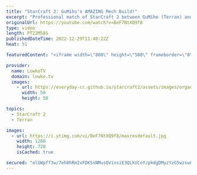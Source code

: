 ```yaml
---
title: "StarCraft 2: GuMiho's AMAZING Mech Build!"
excerpt: "Professional match of StarCraft 2 between GuMiho (Terran) and Solar (Zerg). In this match GuMiho decides to focus on Terran mech, as he goes for a double Thor drop opener and transitions towards Battlecruisers in the late game.  Support my work on Patreon: https://www.patreon.com/lowkotv Become a YouTube"
originalUrl: https://youtube.com/watch?v=BeF7NtXQ9f8
type: video
length: PT22M58S
publishedDateTime: 2022-12-29T11:40:22Z
heat: 51

featuredContent: "<iframe width=\"800\" height=\"500\" frameborder=\"0\" src=\"https://www.youtube.com/embed/BeF7NtXQ9f8\" allow=\"accelerometer; autoplay; encrypted-media; gyroscope; picture-in-picture\" allowfullscreen></iframe>"

provider:
  name: LowkoTV
  domain: lowko.tv
  images:
    - url: https://everyday-cc.github.io/starcraft2/assets/images/organizations/lowko.tv-50x50.jpg
      width: 50
      height: 50

topics:
  - StarCraft 2
  - Terran

images:
  - url: https://i.ytimg.com/vi/BeF7NtXQ9f8/maxresdefault.jpg
    width: 1280
    height: 720
    isCached: true

secured: "elGWpff3w/7eh0hRmIxFDKSnNMusQVinsiE3QLkUCoY/pkdgDMyzYzG5wzsw8x2o8YPrb8oBzTHoBJFRu09nA6QyqwOg1mLIWt/tuvpRKxtXc2MxGxZMaruGMIS3ComQhlQZdDawYDm0KulwLO43v13vhZ5VlMLZLkEUzeEnf+ZQ44mUg0QmsrRmCJO0AkPnqoHDJXSIV9MZI4n27IbcYaxorYqEkpGadX4/YdvceDxDoQ3W44yRF/VIbPsCOk1YXjWH5WdEiFNqBnalez2//Hchn+t6B2auDl2+JEq1onEkY8TzzkzximH4VBb6nqoGYa/BXbEwhWz7t4D+RX9JKVU1/MkaWRFpDISHIPkYrbbLLr51Hxsc10L2idXzlCCnDjYssCusLGiLOm5drG3GOpFqF1otLeWvCT1EbON6FWyq5i7eHmNUM7/HJ8yIMp3l;PEjLBeVt2C2b8ZrT31gSmA=="
---
```


